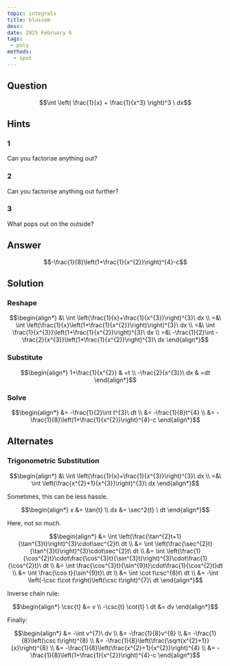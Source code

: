 ```yaml
---
topic: integrals
title: blossom
desc: 
date: 2025 February 6
tags:
 - poly
methods:
  - spot
---
```



## Question
```math
\int
  \left(
    \frac{1}{x} + \frac{1}{x^3}
  \right)^3
\ dx
```


## Hints

### 1
Can you factorise anything out?

### 2
Can you factorise anything out further?

### 3
What pops out on the outside?


## Answer
```math
-\frac{1}{8}\left(1+\frac{1}{x^{2}}\right)^{4}-c
```


## Solution

### Reshape
```math
\begin{align*}
  &\ \int \left(\frac{1}{x}+\frac{1}{x^{3}}\right)^{3}\ dx
  \\ =&\ \int \left(\frac{1}{x}\left(1+\frac{1}{x^{2}}\right)\right)^{3}\ dx
  \\ =&\ \int \frac{1}{x^{3}}\left(1+\frac{1}{x^{2}}\right)^{3}\ dx
  \\ =&\ -\frac{1}{2}\int -\frac{2}{x^{3}}\left(1+\frac{1}{x^{2}}\right)^{3}\ dx
\end{align*}
```

### Substitute
```math
\begin{align*}
  1+\frac{1}{x^{2}} & =t
  \\ -\frac{2}{x^{3}}\ dx & =dt
\end{align*}
```

### Solve
```math
\begin{align*}
  &= -\frac{1}{2}\int t^{3}\ dt
  \\ &= -\frac{1}{8}t^{4}
  \\ &= -\frac{1}{8}\left(1+\frac{1}{x^{2}}\right)^{4}-c
\end{align*}
```


## Alternates

### Trigonometric Substitution

```math
\begin{align*}
  &\ \int \left(\frac{1}{x}+\frac{1}{x^{3}}\right)^{3}\ dx
  \\ =&\ \int \left(\frac{x^{2}+1}{x^{3}}\right)^{3}\ dx
\end{align*}
```

Sometimes, this can be less hassle.

```math
\begin{align*}
  x &= \tan{t}
  \\ dx &= \sec^2{t} \ dt
\end{align*}
```

Here, not so much.

```math
\begin{align*}
  &= \int \left(\frac{\tan^{2}t+1}{\tan^{3}t}\right)^{3}\cdot\sec^{2}t\ dt
  \\ &= \int \left(\frac{\sec^{2}t}{\tan^{3}t}\right)^{3}\cdot\sec^{2}t\ dt
  \\ &= \int \left(\frac{1}{\cos^{2}t}\cdot\frac{\cos^{3}t}{\sin^{3}t}\right)^{3}\cdot\frac{1}{\cos^{2}t}\ dt
  \\ &= \int \frac{\cos^{3}t}{\sin^{9}t}\cdot\frac{1}{\cos^{2}t}dt
  \\ &= \int \frac{\cos t}{\sin^{9}t}\ dt
  \\ &= \int \cot t\csc^{8}t\ dt
  \\ &= -\int \left(-\csc t\cot t\right)\left(\csc t\right)^{7}\ dt
\end{align*}
```

Inverse chain rule:

```math
\begin{align*}
  \csc{t} &= v
  \\ -\csc{t} \cot{t} \ dt &= dv
\end{align*}
```

Finally:

```math
\begin{align*}
  &= -\int v^{7}\ dv
  \\ &= -\frac{1}{8}v^{8}
  \\ &= -\frac{1}{8}\left(\csc t\right)^{8}
  \\ &= -\frac{1}{8}\left(\frac{\sqrt{x^{2}+1}}{x}\right)^{8}
  \\ &= -\frac{1}{8}\left(\frac{x^{2}+1}{x^{2}}\right)^{4}
  \\ &= -\frac{1}{8}\left(1+\frac{1}{x^{2}}\right)^{4}-c
\end{align*}
```
